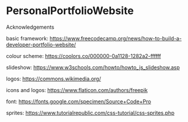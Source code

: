 # PersonalPortfolioWebsite

Acknowledgements

basic framework: https://www.freecodecamp.org/news/how-to-build-a-developer-portfolio-website/

colour scheme: https://coolors.co/000000-0a1128-1282a2-ffffff

slideshow: https://www.w3schools.com/howto/howto_js_slideshow.asp

logos: https://commons.wikimedia.org/ 

icons and logos: https://www.flaticon.com/authors/freepik

font: https://fonts.google.com/specimen/Source+Code+Pro

sprites: https://www.tutorialrepublic.com/css-tutorial/css-sprites.php